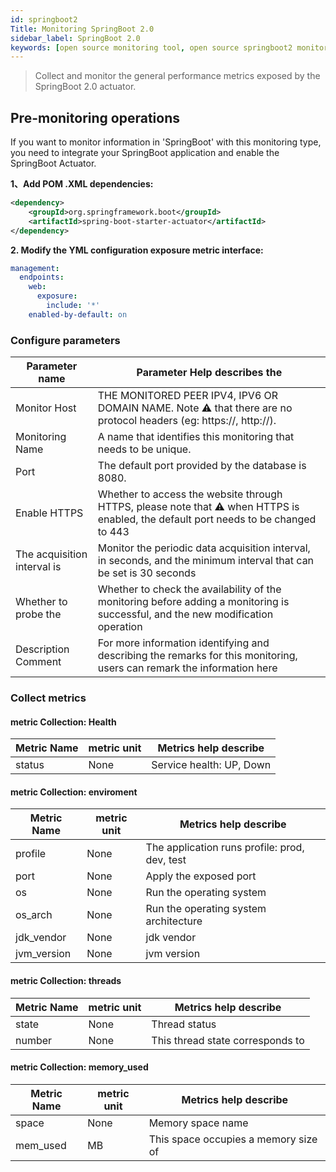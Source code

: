 ```yaml
---
id: springboot2  
Title: Monitoring SpringBoot 2.0      
sidebar_label: SpringBoot 2.0
keywords: [open source monitoring tool, open source springboot2 monitoring tool, monitoring springboot2 metrics]
---
```


> Collect and monitor the general performance metrics exposed by the SpringBoot 2.0 actuator.

## Pre-monitoring operations

If you want to monitor information in 'SpringBoot' with this monitoring type, you need to integrate your SpringBoot application and enable the SpringBoot Actuator.

**1、Add POM .XML dependencies:**

```xml
<dependency>
    <groupId>org.springframework.boot</groupId>
    <artifactId>spring-boot-starter-actuator</artifactId>
</dependency>
```
**2. Modify the YML configuration exposure metric interface:**

```yaml
management:
  endpoints:
    web:
      exposure:
        include: '*'
    enabled-by-default: on
```

### Configure parameters

| Parameter name | Parameter Help describes the |
| ------------ |------------------------------------------------------|
| Monitor Host | THE MONITORED PEER IPV4, IPV6 OR DOMAIN NAME. Note ⚠️ that there are no protocol headers (eg: https://, http://). |
| Monitoring Name | A name that identifies this monitoring that needs to be unique. |
| Port | The default port provided by the database is 8080. |
| Enable HTTPS | Whether to access the website through HTTPS, please note that ⚠️ when HTTPS is enabled, the default port needs to be changed to 443 |
| The acquisition interval is | Monitor the periodic data acquisition interval, in seconds, and the minimum interval that can be set is 30 seconds |
| Whether to probe the | Whether to check the availability of the monitoring before adding a monitoring is successful, and the new modification operation | will continue only if the probe is successful
| Description Comment | For more information identifying and describing the remarks for this monitoring, users can remark the information here |

### Collect metrics

#### metric Collection: Health

| Metric Name | metric unit | Metrics help describe |
| ------------------ | -------- |--------------------------------|
| status             | None | Service health: UP, Down |

#### metric Collection: enviroment

| Metric Name | metric unit | Metrics help describe |
|---------| -------- |----------------------------|
| profile | None | The application runs profile: prod, dev, test |
| port    | None | Apply the exposed port |
| os      | None | Run the operating system |
| os_arch | None | Run the operating system architecture |
| jdk_vendor   | None | jdk vendor                 |
| jvm_version  | None | jvm version                |

#### metric Collection: threads

| Metric Name | metric unit | Metrics help describe |
| ---------------- |------|--------------------|
| state             | None | Thread status |
| number | None | This thread state corresponds to | number of threads

#### metric Collection: memory_used

| Metric Name | metric unit | Metrics help describe |
|---------|------|------------|
| space | None | Memory space name |
| mem_used    | MB   | This space occupies a memory size of |
